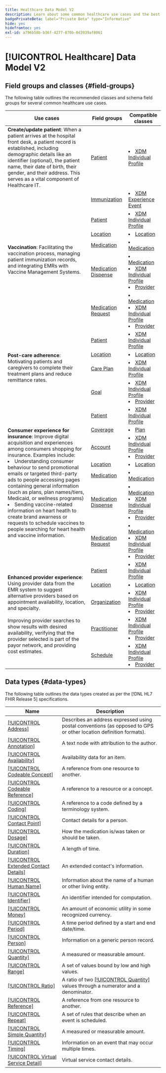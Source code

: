 ```yaml
---
title: Healthcare Data Model V2
description: Learn about some common healthcare use cases and the best classes, related field groups, and datatypes to use.
badgePrivateBeta: label="Private Beta" type="Informative"
hide: yes
hidefromtoc: yes
exl-id: a796b58b-b36f-4277-870b-0d3939af8061
---
```

# [!UICONTROL Healthcare] Data Model V2

## Field groups and classes {#field-groups}

The following table outlines the recommended classes and schema field groups for several common healthcare use cases.

<table>
  <thead>
    <tr>
      <th>Use cases</th>
      <th>Field groups</th>
      <th>Compatible classes</th>
    </tr>
  </thead>
  <tbody>
    <tr>
      <td><strong>Create/update patient</strong>: When a patient arrives at the hospital front desk, a patient record is established, including demographic details like an identifier (optional), the patient name, their date of birth, their gender, and their address. This serves as a vital component of Healthcare IT.</td>
      <td><a href="../../field-groups/profile/healthcare-patient.md">Patient</a></td>
      <td>
        <li><a href="../../classes/individual-profile.md">XDM Individual Profile</a></li>
      </td>
    </tr>
    <tr>
      <td rowspan="6"><strong>Vaccination</strong>: Facilitating the vaccination process, managing patient immunization records, and integrating EMRs with Vaccine Management Systems.</td>
      <td><a href="../../field-groups/event/healthcare-immunization.md">Immunization</a></td>
      <td>
        <li><a href="../../classes/experienceevent.md">XDM Experience Event</a></li>
      </td>
    </tr>
    <tr>
      <td><a href="../../field-groups/profile/healthcare-patient.md">Patient</a></td>
      <td>
        <li><a href="../../classes/individual-profile.md">XDM Individual Profile</a></li>
      </td>
    </tr>
    <tr>
      <td><a href="../../field-groups/location/healthcare-location.md">Location</a></td>
      <td>
        <li><a href="../../classes/location.md">Location</a></li>
      </td>
    </tr>
    <tr>
      <td><a href="../../field-groups/medication/healthcare-medication-v2.md">Medication</a></td>
      <td>
        <li><a href="../../classes/medication.md">Medication</a></li>
      </td>
    </tr>
    <tr>
      <td><a href="../../field-groups/medication/healthcare-medication-dispense.md">Medication Dispense</a></td>
      <td>
        <li><a href="../../classes/medication.md">Medication</a></li>
        <li><a href="../../classes/individual-profile.md">XDM Individual Profile</a></li>
        <li><a href="../../classes/provider.md">Provider</a></li>
      </td>
    </tr>
    <tr>
      <td><a href="../../field-groups/medication/healthcare-medication-request.md">Medication Request</a></td>
      <td>
        <li><a href="../../classes/medication.md">Medication</a></li>
        <li><a href="../../classes/individual-profile.md">XDM Individual Profile</a></li>
        <li><a href="../../classes/provider.md">Provider</a></li>
      </td>
    </tr>
    <tr>
      <td rowspan="4"><strong>Post-care adherence</strong>: Motivating patients and caregivers to complete their treatment plans and reduce remittance rates.</td>
      <td><a href="../../field-groups/profile/healthcare-patient.md">Patient</a></td>
      <td>
        <li><a href="../../classes/individual-profile.md">XDM Individual Profile</a></li>
      </td>
    </tr>
    <tr>
      <td><a href="../../field-groups/location/healthcare-location.md">Location</a></td>
      <td>
        <li><a href="../../classes/location.md">Location</a></li>
      </td>
    </tr>
    <tr>
      <td><a href="../../field-groups/profile/healthcare-care-plan.md">Care Plan</a></td>
      <td>
        <li><a href="../../classes/individual-profile.md">XDM Individual Profile</a></li>
      </td>
    </tr>
    <tr>
      <td><a href="../../field-groups/profile/healthcare-goal.md">Goal</a></td>
      <td>
        <li><a href="../../classes/individual-profile.md">XDM Individual Profile</a></li>
        <li><a href="../../classes/provider.md">Provider</a></li>
      </td>
    </tr>
    <tr>
      <td rowspan="7"><strong>Consumer experience for insurance</strong>: Improve digital acquisition and experiences among consumers shopping for insurance. Examples include: 
        <li> Understanding consumer behaviour to send promotional emails or targeted third-party ads to people accessing pages containing general information (such as plans, plan names/tiers, Medicaid, or wellness programs)
        </li> 
        <li> Sending vaccine-related information on heart heatlh to create brand awarness or requests to schedule vaccines to people searching for heart health and vaccine information.
        </li>
      </td>
      <td><a href="../../field-groups/profile/healthcare-patient.md">Patient</a></td>
      <td>
        <li><a href="../../classes/individual-profile.md">XDM Individual Profile</a></li>
      </td>
    </tr>
    <tr>
      <td><a href="../../field-groups/plan/healthcare-coverage.md">Coverage</a></td>
      <td>
        <li><a href="../../classes/plan.md">Plan</a></li>
      </td>
    </tr>
    <tr>
      <td><a href="../../field-groups/profile/healthcare-account.md">Account</a></td>
      <td>
        <li><a href="../../classes/individual-profile.md">XDM Individual Profile</a></li>
        <li><a href="../../classes/provider.md">Provider</a></li>
      </td>
    </tr>
    <tr>
      <td><a href="../../field-groups/location/healthcare-location.md">Location</a></td>
      <td>
        <li><a href="../../classes/location.md">Location</a></li>
      </td>
    </tr>
      <tr>
      <td><a href="../../field-groups/medication/healthcare-medication-v2.md">Medication</a></td>
      <td>
        <li><a href="../../classes/medication.md">Medication</a></li>
      </td>
    </tr>
    <tr>
      <td><a href="../../field-groups/medication/healthcare-medication-dispense.md">Medication Dispense</a></td>
      <td>
        <li><a href="../../classes/medication.md">Medication</a></li>
        <li><a href="../../classes/individual-profile.md">XDM Individual Profile</a></li>
        <li><a href="../../classes/provider.md">Provider</a></li>
      </td>
    </tr>
    <tr>
      <td><a href="../../field-groups/medication/healthcare-medication-request.md">Medication Request</a></td>
      <td>
        <li><a href="../../classes/medication.md">Medication</a></li>
        <li><a href="../../classes/individual-profile.md">XDM Individual Profile</a></li>
        <li><a href="../../classes/provider.md">Provider</a></li>
      </td>
    </tr>
    <tr>
      <td rowspan="5"><strong>Enhanced provider experience</strong>: Using provider data from the EMR system to suggest alternative providers based on appointment availability, location, and specialty. <br> <br>Improving provider searches to show results with desired availability, verifying that the provider selected is part of the payor network, and providing cost estimates.
      </td>
      <td><a href="../../field-groups/profile/healthcare-patient.md">Patient</a></td>
      <td>
        <li><a href="../../classes/individual-profile.md">XDM Individual Profile</a></li>
      </td>
    </tr>
    <tr>
      <td><a href="../../field-groups/location/healthcare-location.md">Location</a></td>
      <td>
        <li><a href="../../classes/location.md">Location</a></li>
      </td>
    </tr>
    <tr>
      <td><a href="../../field-groups/profile/healthcare-organization.md">Organization</a></td>
      <td>
        <li><a href="../../classes/individual-profile.md">XDM Individual Profile</a></li>
        <li><a href="../../classes/provider.md">Provider</a></li>
      </td>
    </tr>
    <tr>
      <td><a href="../../field-groups/profile/healthcare-practioner.md">Practitioner</a></td>
      <td>
        <li><a href="../../classes/individual-profile.md">XDM Individual Profile</a></li>
        <li><a href="../../classes/provider.md">Provider</a></li>
      </td>
    </tr>
    <tr>
      <td><a href="../../field-groups/profile/healthcare-schedule.md">Schedule</a></td>
      <td>
        <li><a href="../../classes/individual-profile.md">XDM Individual Profile</a></li>
        <li><a href="../../classes/provider.md">Provider</a></li>
      </td>
    </tr>
  </tbody>
</table>

## Data types {#data-types}

The following table outlines the data types created as per the [!DNL HL7 FHIR Release 5] specifications.

| Name | Description | 
| --- | --- |
| [[!UICONTROL Address]](../../data-types/healthcare/address.md) | Describes an address expressed using postal conventions (as opposed to GPS or other location definition formats). |
| [[!UICONTROL Annotation]](../../data-types/healthcare/annotation.md) | A text node with attribution to the author. |
| [[!UICONTROL Availability]](../../data-types/healthcare/availability.md) | Availability data for an item. |
| [[!UICONTROL Codeable Concept]](../../data-types/healthcare/codeable-concept.md) | A reference from one resource to another. |
| [[!UICONTROL Codeable Reference]](../../data-types/healthcare/codeable-reference.md) | A reference to a resource or a concept. |
| [[!UICONTROL Coding]](../../data-types/healthcare/coding.md) | A reference to a code defined by a terminology system. |
| [[!UICONTROL Contact Point]](../../data-types/healthcare/contact-point.md) | Contact details for a person. |
| [[!UICONTROL Dosage]](../../data-types/healthcare/dosage.md) | How the medication is/was taken or should be taken. |
| [[!UICONTROL Duration]](../../data-types/healthcare/duration.md) | A length of time. |
| [[!UICONTROL Extended Contact Details]](../../data-types/healthcare/extended-contact-detail.md) | An extended contact's information. |
| [[!UICONTROL Human Name]](../../data-types/healthcare/human-name.md) | Information about the name of a human or other living entity. |
| [[!UICONTROL Identifier]](../../data-types/healthcare/identifier.md) | An identifier intended for computation. |
| [[!UICONTROL Money]](../../data-types/healthcare/money.md) | An amount of economic utility in some recognized currency. |
| [[!UICONTROL Period]](../../data-types/healthcare/period.md) | A time period defined by a start and end date/time. |
| [[!UICONTROL Person]](../../data-types/healthcare/person.md) | Information on a generic person record. |
| [[!UICONTROL Quantity]](../../data-types/healthcare/quantity.md) | A measured or measurable amount. |
| [[!UICONTROL Range]](../../data-types/healthcare/range.md) | A set of values bound by low and high values. |
| [[!UICONTROL Ratio]](../../data-types/healthcare/ratio.md) | A ratio of two [[!UICONTROL Quantity]](../../data-types/healthcare/quantity.md) values through a numerator and a denominator. |
| [[!UICONTROL Reference]](../../data-types/healthcare/reference.md) | A reference from one resource to another. |
| [[!UICONTROL Repeat]](../../data-types/healthcare/repeat.md) | A set of rules that describe when an event is scheduled. |
| [[!UICONTROL Simple Quantity]](../../data-types/healthcare/simple-quantity.md) | A measured or measurable amount. |
| [[!UICONTROL Timing]](../../data-types/healthcare/timing.md) | Information on an event that may occur multiple times. |
| [[!UICONTROL Virtual Service Detail]](../../data-types/healthcare/virtual-service-detail.md) | Virtual service contact details. |
